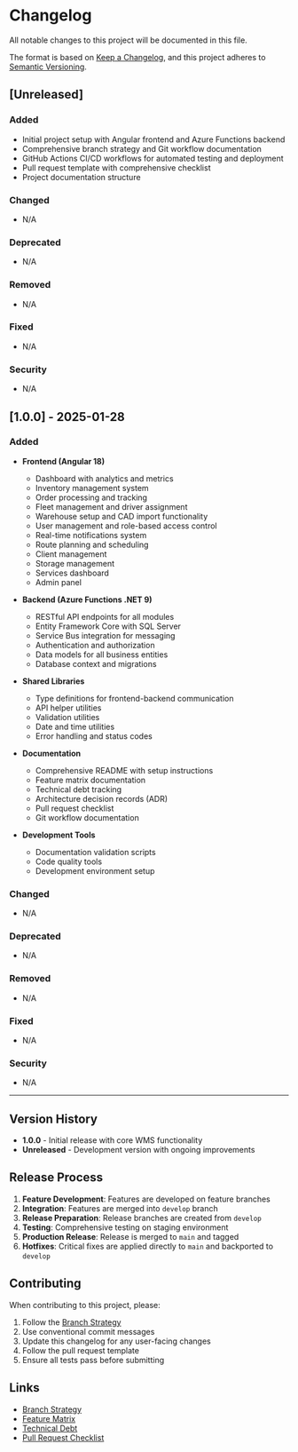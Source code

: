 # Changelog

All notable changes to this project will be documented in this file.

The format is based on [Keep a Changelog](https://keepachangelog.com/en/1.0.0/),
and this project adheres to [Semantic Versioning](https://semver.org/spec/v2.0.0.html).

## [Unreleased]

### Added
- Initial project setup with Angular frontend and Azure Functions backend
- Comprehensive branch strategy and Git workflow documentation
- GitHub Actions CI/CD workflows for automated testing and deployment
- Pull request template with comprehensive checklist
- Project documentation structure

### Changed
- N/A

### Deprecated
- N/A

### Removed
- N/A

### Fixed
- N/A

### Security
- N/A

## [1.0.0] - 2025-01-28

### Added
- **Frontend (Angular 18)**
  - Dashboard with analytics and metrics
  - Inventory management system
  - Order processing and tracking
  - Fleet management and driver assignment
  - Warehouse setup and CAD import functionality
  - User management and role-based access control
  - Real-time notifications system
  - Route planning and scheduling
  - Client management
  - Storage management
  - Services dashboard
  - Admin panel

- **Backend (Azure Functions .NET 9)**
  - RESTful API endpoints for all modules
  - Entity Framework Core with SQL Server
  - Service Bus integration for messaging
  - Authentication and authorization
  - Data models for all business entities
  - Database context and migrations

- **Shared Libraries**
  - Type definitions for frontend-backend communication
  - API helper utilities
  - Validation utilities
  - Date and time utilities
  - Error handling and status codes

- **Documentation**
  - Comprehensive README with setup instructions
  - Feature matrix documentation
  - Technical debt tracking
  - Architecture decision records (ADR)
  - Pull request checklist
  - Git workflow documentation

- **Development Tools**
  - Documentation validation scripts
  - Code quality tools
  - Development environment setup

### Changed
- N/A

### Deprecated
- N/A

### Removed
- N/A

### Fixed
- N/A

### Security
- N/A

---

## Version History

- **1.0.0** - Initial release with core WMS functionality
- **Unreleased** - Development version with ongoing improvements

## Release Process

1. **Feature Development**: Features are developed on feature branches
2. **Integration**: Features are merged into `develop` branch
3. **Release Preparation**: Release branches are created from `develop`
4. **Testing**: Comprehensive testing on staging environment
5. **Production Release**: Release is merged to `main` and tagged
6. **Hotfixes**: Critical fixes are applied directly to `main` and backported to `develop`

## Contributing

When contributing to this project, please:

1. Follow the [Branch Strategy](docs/BRANCH_STRATEGY.md)
2. Use conventional commit messages
3. Update this changelog for any user-facing changes
4. Follow the pull request template
5. Ensure all tests pass before submitting

## Links

- [Branch Strategy](docs/BRANCH_STRATEGY.md)
- [Feature Matrix](FEATURE_MATRIX.md)
- [Technical Debt](TECHNICAL_DEBT.md)
- [Pull Request Checklist](PR_CHECKLIST.md)
